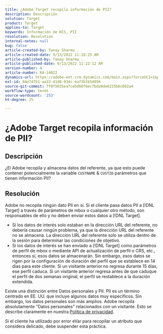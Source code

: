 ```yaml
---
title: ¿Adobe Target recopila información de PII?
description: Descripción
solution: Target
product: Target
applies-to: Target
keywords: Información de KCS, PII
resolution: Resolution
internal-notes: null
bug: false
article-created-by: Tanay Sharma .
article-created-date: 9/13/2022 11:18:25 AM
article-published-by: Tanay Sharma .
article-published-date: 9/13/2022 11:22:12 AM
version-number: 4
article-number: KA-14022
dynamics-url: https://adobe-ent.crm.dynamics.com/main.aspx?forceUCI=1&pagetype=entityrecord&etn=knowledgearticle&id=a535a7c3-5533-ed11-9db1-002248086735
exl-id: 04e747b1-aa33-41d8-934c-eaf3b1b54956
source-git-commit: 7f0f5035ea7cebd60f6ec7bda9de6225b6c602a4
workflow-type: tm+mt
source-wordcount: '253'
ht-degree: 2%

---
```


# ¿Adobe Target recopila información de PII?

## Descripción

¿El Adobe recopila y almacena datos del referente, ya que esto puede contener potencialmente la variable `CUSTNAME` &amp; `CUSTID` parámetros que tienen información PII?

## Resolución




Adobe no recopila ningún dato PII en sí. Si el cliente pasa datos PII a [!DNL Target] a través de parámetros de mbox o cualquier otro método, son responsables de ello y no deben enviar estos datos a [!DNL Target].



- Si los datos de interés solo estaban en la dirección URL del referente, no debería causar ningún problema, ya que la dirección URL del referente no se almacena. La dirección URL del referente solo se utiliza dentro de la sesión para determinar las condiciones de objetivo.
- Si los datos de interés se han enviado a [!DNL Target] como parámetros de perfil de mbox o mediante API de actualización de perfil o CRS, etc., entonces sí, esos datos se almacenarán. Sin embargo, esos datos se rigen por la configuración de duración del perfil que se establece en 14 días para este cliente. Si un visitante anterior no regresa durante 15 días, ese perfil caduca. Si un visitante anterior regresa antes de que caduque el perfil de dos semanas original, el perfil se restablece a la duración extendida.


Existe una distinción entre Datos personales y PII. PII es un término centrado en EE. UU. que incluye algunos datos muy específicos. Sin embargo, los datos personales son más amplios. Adobe recopila absolutamente &quot;Datos personales&quot; relacionados con un visitante. Esto se describe claramente en nuestra [Política de privacidad](https://www.adobe.com/es/privacy/marketing-cloud.html).



Si el cliente ha utilizado por error eVar para recopilar un atributo que considera delicado, debe suspender esta práctica.
